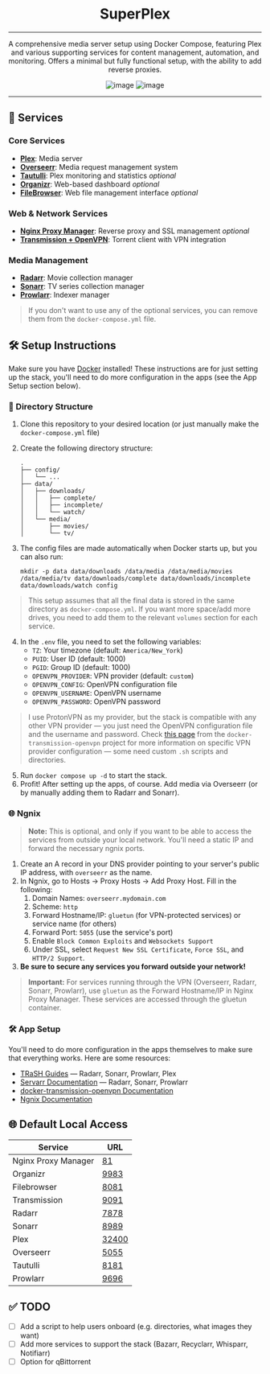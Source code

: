 <div align="center">

# SuperPlex

---

A comprehensive media server setup using Docker Compose, featuring Plex and various supporting services for content management, automation, and monitoring. Offers a minimal but fully functional setup, with the ability to add reverse proxies. 

![image](https://img.shields.io/badge/Docker-2CA5E0?style=for-the-badge&logo=docker&logoColor=white)
![image](https://img.shields.io/badge/Plex-EBAF00?style=for-the-badge&logo=plex&logoColor=white)

---

</div>

## 🚀 Services

### Core Services
- **[Plex](https://github.com/linuxserver/docker-plex/)**: Media server 
- **[Overseerr](https://github.com/linuxserver/docker-overseerr)**: Media request management system 
- **[Tautulli](https://github.com/linuxserver/docker-tautulli)**: Plex monitoring and statistics  *optional*
- **[Organizr](https://github.com/causefx/Organizr)**: Web-based dashboard  *optional*
- **[FileBrowser](https://github.com/filebrowser/filebrowser)**: Web file management interface  *optional*

### Web & Network Services
- **[Nginx Proxy Manager](https://hub.docker.com/r/jc21/nginx-proxy-manager)**: Reverse proxy and SSL management *optional*
- **[Transmission + OpenVPN](https://github.com/haugene/docker-transmission-openvpn/)**: Torrent client with VPN integration 

### Media Management
- **[Radarr](https://github.com/linuxserver/docker-radarr)**: Movie collection manager 
- **[Sonarr](https://github.com/linuxserver/docker-sonarr)**: TV series collection manager 
- **[Prowlarr](https://github.com/linuxserver/docker-prowlarr)**: Indexer manager 

> If you don't want to use any of the optional services, you can remove them from the `docker-compose.yml` file.

## 🛠️ Setup Instructions

Make sure you have [Docker](https://www.docker.com/) installed! These instructions are for just setting up the stack, you'll need to do more configuration in the apps (see the App Setup section below). 

### 📁 Directory Structure

1. Clone this repository to your desired location (or just manually make the `docker-compose.yml` file)
2. Create the following directory structure:
   ```
   .
   ├── config/
   │   └── ...
   ├── data/
   │   ├── downloads/
   │   │   ├── complete/
   │   │   ├── incomplete/
   │   │   └── watch/
   │   └── media/
   │       ├── movies/
   │       └── tv/
   ```

3. The config files are made automatically when Docker starts up, but you can also run:
   ```
   mkdir -p data data/downloads /data/media /data/media/movies /data/media/tv data/downloads/complete data/downloads/incomplete data/downloads/watch config
   ```

> This setup assumes that all the final data is stored in the same directory as `docker-compose.yml`. If you want more space/add more drives, you need to add them to the relevant `volumes` section for each service.

4. In the `.env` file, you need to set the following variables:
   - `TZ`: Your timezone (default: `America/New_York`)
   - `PUID`: User ID (default: 1000)
   - `PGID`: Group ID (default: 1000)
   - `OPENVPN_PROVIDER`: VPN provider (default: `custom`)
   - `OPENVPN_CONFIG`: OpenVPN configuration file
   - `OPENVPN_USERNAME`: OpenVPN username
   - `OPENVPN_PASSWORD`: OpenVPN password

> I use ProtonVPN as my provider, but the stack is compatible with any other VPN provider — you just need the OpenVPN configuration file and the username and password. Check [this page](https://haugene.github.io/docker-transmission-openvpn/) from the `docker-transmission-openvpn` project for more information on specific VPN provider configuration — some need custom `.sh` scripts and directories.

5. Run `docker compose up -d` to start the stack.
6. Profit! After setting up the apps, of course. Add media via Overseerr (or by manually adding them to Radarr and Sonarr).

### 🌐 Ngnix

> **Note:** This is optional, and only if you want to be able to access the services from outside your local network. You'll need a static IP and forward the necessary ngnix ports. 

1. Create an A record in your DNS provider pointing to your server's public IP address, with `overseerr` as the name.
2. In Ngnix, go to Hosts -> Proxy Hosts -> Add Proxy Host. Fill in the following: 
   1. Domain Names: `overseerr.mydomain.com`
   2. Scheme: `http`
   3. Forward Hostname/IP: `gluetun` (for VPN-protected services) or service name (for others)
   4. Forward Port: `5055` (use the service's port)
   5. Enable `Block Common Exploits` and `Websockets Support`
   6. Under SSL, select `Request New SSL Certificate`, `Force SSL`, and `HTTP/2 Support`.
3. **Be sure to secure any services you forward outside your network!** 

> **Important:** For services running through the VPN (Overseerr, Radarr, Sonarr, Prowlarr), use `gluetun` as the Forward Hostname/IP in Nginx Proxy Manager. These services are accessed through the gluetun container.

### 🛠️ App Setup

You'll need to do more configuration in the apps themselves to make sure that everything works. Here are some resources: 

- [TRaSH Guides](https://trash-guides.info/) — Radarr, Sonarr, Prowlarr, Plex
- [Servarr Documentation](https://wiki.servarr.com/) — Radarr, Sonarr, Prowlarr
- [docker-transmission-openvpn Documentation](https://haugene.github.io/docker-transmission-openvpn/)
- [Ngnix Documentation](https://nginxproxymanager.com/)

## 🌐 Default Local Access

| Service | URL |
|---------|-----|
| Nginx Proxy Manager | [81](http://localhost:81) |
| Organizr | [9983](http://localhost:9983) |
| Filebrowser | [8081](http://localhost:8081) |
| Transmission | [9091](http://localhost:9091) |
| Radarr | [7878](http://localhost:7878) |
| Sonarr | [8989](http://localhost:8989) |
| Plex | [32400](http://localhost:32400/web) |
| Overseerr | [5055](http://localhost:5055) |
| Tautulli | [8181](http://localhost:8181) |
| Prowlarr | [9696](http://localhost:9696) |

## ✅ TODO

- [ ] Add a script to help users onboard (e.g. directories, what images they want)
- [ ] Add more services to support the stack (Bazarr, Recyclarr, Whisparr, Notifiarr)
- [ ] Option for qBittorrent